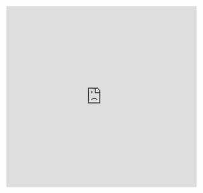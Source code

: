 
<iframe src="http://docs.google.com/viewer?url=http://www.madhex.com/NETWORK/三层交换机路由设计方案.doc&embedded=true" width="100%" height="480" scrolling="no" style="border: none;"></iframe>
